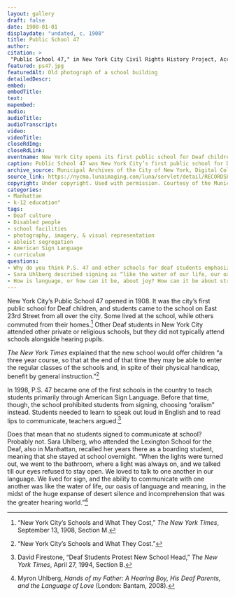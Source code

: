 ```yaml
--- 
layout: gallery
draft: false
date: 1908-01-01
displaydate: "undated, c. 1908"
title: Public School 47
author: 
citation: >
 "Public School 47," in New York City Civil Rights History Project, Accessed: [Month Day, Year], https://nyccivilrightshistory.org/gallery/ps47.
featured: ps47.jpg
featuredAlt: Old photograph of a school building
detailedDescr: 
embed: 
embedTitle: 
text: 
mapembed: 
audio: 
audioTitle: 
audioTranscript: 
video: 
videoTitle: 
closeRdImg: 
closeRdLink: 
eventname: New York City opens its first public school for Deaf children.
caption: Public School 47 was New York City’s first public school for Deaf children.
archive_source: Municipal Archives of the City of New York, Digital Collections
source_link: https://nycma.lunaimaging.com/luna/servlet/detail/RECORDSPHOTOUNITARC~22~22~1401501~169962:PS-47,-Manhattan--exterior?qvq=q:deaf&mi=0&trs=816
copyright: Under copyright. Used with permission. Courtesy of the Municipal Archives of the City of New York. 
categories: 
- Manhattan
- k-12 education"
tags: 
- Deaf culture
- Disabled people
- school facilities
- photography, imagery, & visual representation
- ableist segregation
- American Sign Language
- curriculum
questions: 
- Why do you think P.S. 47 and other schools for deaf students emphasized lip-reading and speaking rather than sign language? How did this relate to the school’s plan to have students “enter the regular classes…and benefit by general instruction”? 
- Sara Uhlberg described signing as “like the water of our life, our oasis of language and meaning.” But it was an oasis that she had to break school rules to find. What is your “oasis of language and meaning”? Does it connect to your life at school, or not? 
- How is language, or how can it be, about joy? How can it be about struggle or politics?
--- 
```


New York City’s Public School 47 opened in 1908. It was the city’s first public school for Deaf children, and students came to the school on East 23rd Street from all over the city. Some lived at the school, while others commuted from their homes.[^1] Other Deaf students in New York City attended other private or religious schools, but they did not typically attend schools alongside hearing pupils.

*The New York Times* explained that the new school would offer children “a three year course, so that at the end of that time they may be able to enter the regular classes of the schools and, in spite of their physical handicap, benefit by general instruction.”[^2]

In 1998, P.S. 47 became one of the first schools in the country to teach students primarily through American Sign Language. Before that time, though, the school prohibited students from signing, choosing “oralism” instead. Students needed to learn to speak out loud in English and to read lips to communicate, teachers argued.[^3]  

Does that mean that no students signed to communicate at school? Probably not. Sara Uhlberg, who attended the Lexington School for the Deaf, also in Manhattan, recalled her years there as a boarding student, meaning that she stayed at school overnight. “When the lights were turned out, we went to the bathroom, where a light was always on, and we talked till our eyes refused to stay open. We loved to talk to one another in our language. We lived for sign, and the ability to communicate with one another was like the water of life, our oasis of language and meaning, in the midst of the huge expanse of desert silence and incomprehension that was the greater hearing world.”[^4]  

[^1]: “New York City’s Schools and What They Cost,” *The New York Times*, September 13, 1908, Section M.

[^2]: “New York City’s Schools and What They Cost.”

[^3]: David Firestone, “Deaf Students Protest New School Head,” *The New York Times*, April 27, 1994, Section B.

[^4]: Myron Uhlberg, *Hands of my Father: A Hearing Boy, His Deaf Parents, and the Language of Love* (London: Bantam, 2008).
